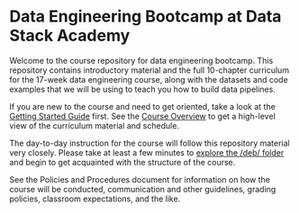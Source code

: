 # Data Engineering Bootcamp at Data Stack Academy

Welcome to the course repository for data engineering bootcamp. This repository contains introductory material and the full 10-chapter curriculum for the 17-week data engineering course, along with the datasets and code examples that we will be using to teach you how to build data pipelines.

If you are new to the course and need to get oriented, take a look at the [Getting Started Guide](/getting-started/) first. See the [Course Overview](deb/course-overview.md) to get a high-level view of the curriculum material and schedule.

The day-to-day instruction for the course will follow this repository material very closely. Please take at least a few minutes to [explore the /deb/ folder](/deb/) and begin to get acquainted with the structure of the course.

See the Policies and Procedures document for information on how the course will be conducted, communication and other guidelines, grading policies, classroom expectations, and the like.
